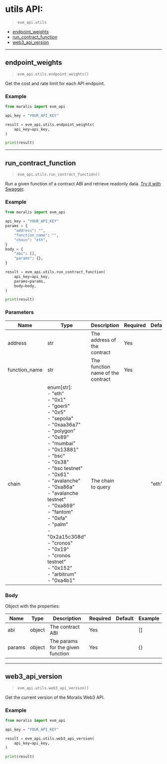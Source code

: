 # utils API:

> `evm_api.utils`

- [endpoint_weights](#endpoint_weights)
- [run_contract_function](#run_contract_function)
- [web3_api_version](#web3_api_version)


---
## endpoint_weights

> `evm_api.utils.endpoint_weights()`

Get the cost and rate limit for each API endpoint.


### Example
```python
from moralis import evm_api

api_key = "YOUR_API_KEY"

result = evm_api.utils.endpoint_weights(
    api_key=api_key,
)

print(result)

```


---
## run_contract_function

> `evm_api.utils.run_contract_function()`

Run a given function of a contract ABI and retrieve readonly data. [Try it with Swagger](https://deep-index.moralis.io/api-docs-2.1/#/Utils/runContractFunction).


### Example
```python
from moralis import evm_api

api_key = "YOUR_API_KEY"
params = {
    "address": "", 
    "function_name": "", 
    "chain": "eth", 
}
body = {
    "abi": [], 
    "params": {}, 
}

result = evm_api.utils.run_contract_function(
    api_key=api_key,
    params=params,
    body=body,
)

print(result)

```

### Parameters

| Name | Type | Description | Required | Default | Example |
|------|------|-------------|----------|---------|---------|
| address | str | The address of the contract | Yes |  | "" |
| function_name | str | The function name of the contract | Yes |  | "" |
| chain | enum[str]: <br/>- "eth"<br/>- "0x1"<br/>- "goerli"<br/>- "0x5"<br/>- "sepolia"<br/>- "0xaa36a7"<br/>- "polygon"<br/>- "0x89"<br/>- "mumbai"<br/>- "0x13881"<br/>- "bsc"<br/>- "0x38"<br/>- "bsc testnet"<br/>- "0x61"<br/>- "avalanche"<br/>- "0xa86a"<br/>- "avalanche testnet"<br/>- "0xa869"<br/>- "fantom"<br/>- "0xfa"<br/>- "palm"<br/>- "0x2a15c308d"<br/>- "cronos"<br/>- "0x19"<br/>- "cronos testnet"<br/>- "0x152"<br/>- "arbitrum"<br/>- "0xa4b1" | The chain to query |  | "eth" | "eth" |


### Body
Object with the properties:

| Name | Type | Description | Required | Default | Example |
|------|------|-------------|----------|---------|---------|
| abi | object | The contract ABI | Yes |  | [] |
| params | object | The params for the given function | Yes |  | {} |


---
## web3_api_version

> `evm_api.utils.web3_api_version()`

Get the current version of the Moralis Web3 API.


### Example
```python
from moralis import evm_api

api_key = "YOUR_API_KEY"

result = evm_api.utils.web3_api_version(
    api_key=api_key,
)

print(result)

```




